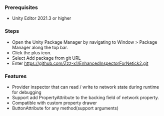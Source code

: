 ### Prerequisites
- Unity Editor 2021.3 or higher

### Steps
- Open the Unity Package Manager by navigating to Window > Package Manager along the top bar.
- Click the plus icon.
- Select Add package from git URL
- Enter https://github.com/Zzz-x1/EnhancedInspectorForNetick2.git
### Features
- Provider inspector that can read / write to network state during runtime for debugging
- Support add PropertyAttribute to the backing field of network property.
- Compatible with custom property drawer
- ButtonAttribute for any method(support arguments)
